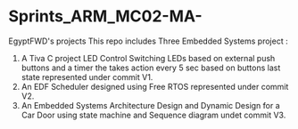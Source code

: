 # Sprints_ARM_MC02-MA-
EgyptFWD's projects 
This repo includes Three Embedded Systems project :
1) A Tiva C project LED Control Switching LEDs based on external push buttons and a timer the takes action every 5 sec based on buttons last state represented under commit V1.
2) An EDF Scheduler designed using Free RTOS represented under commit V2.
3) An Embedded Systems Architecture Design and Dynamic Design for a Car Door using state machine and Sequence diagram undet commit V3.
